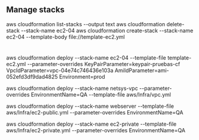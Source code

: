 ## Manage stacks
aws cloudformation list-stacks --output text
aws cloudformation delete-stack --stack-name ec2-04
aws cloudformation create-stack --stack-name ec2-04 --template-body file://template-ec2.yml
#

aws cloudformation deploy --stack-name ec2-04 --template-file template-ec2.yml --parameter-overrides KeyPairParameter=keypair-pruebas-cf VpcIdParameter=vpc-04e74c746436e103a AmiIdParameter=ami-052efd3df9dad4825 Environment=prod

aws cloudformation deploy --stack-name netsys-vpc --parameter-overrides EnvironmentName=QA --template-file aws/Infra/vpc.yml

aws cloudformation deploy --stack-name webserver --template-file aws/Infra/ec2-public.yml --parameter-overrides EnvironmentName=QA

aws cloudformation deploy --stack-name ec2-private --template-file aws/Infra/ec2-private.yml --parameter-overrides EnvironmentName=QA